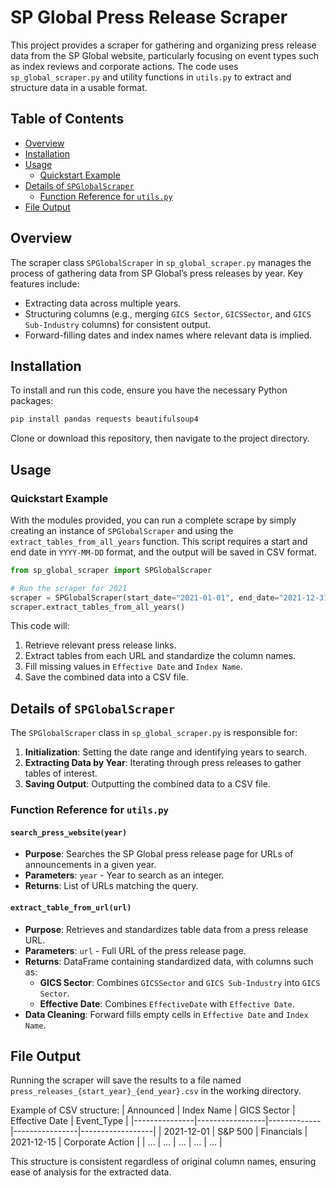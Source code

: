 # SP Global Press Release Scraper

This project provides a scraper for gathering and organizing press release data from the SP Global website, particularly focusing on event types such as index reviews and corporate actions. The code uses `sp_global_scraper.py` and utility functions in `utils.py` to extract and structure data in a usable format. 

## Table of Contents
- [Overview](#overview)
- [Installation](#installation)
- [Usage](#usage)
  - [Quickstart Example](#quickstart-example)
- [Details of `SPGlobalScraper`](#details-of-spglobalscraper)
  - [Function Reference for `utils.py`](#function-reference-for-utilspy)
- [File Output](#file-output)
  
## Overview
The scraper class `SPGlobalScraper` in `sp_global_scraper.py` manages the process of gathering data from SP Global’s press releases by year. Key features include:
- Extracting data across multiple years.
- Structuring columns (e.g., merging `GICS Sector`, `GICSSector`, and `GICS Sub-Industry` columns) for consistent output.
- Forward-filling dates and index names where relevant data is implied.

## Installation
To install and run this code, ensure you have the necessary Python packages:
```bash
pip install pandas requests beautifulsoup4
```

Clone or download this repository, then navigate to the project directory.

## Usage
### Quickstart Example
With the modules provided, you can run a complete scrape by simply creating an instance of `SPGlobalScraper` and using the `extract_tables_from_all_years` function. This script requires a start and end date in `YYYY-MM-DD` format, and the output will be saved in CSV format.

```python
from sp_global_scraper import SPGlobalScraper

# Run the scraper for 2021
scraper = SPGlobalScraper(start_date="2021-01-01", end_date="2021-12-31")
scraper.extract_tables_from_all_years()
```

This code will:
1. Retrieve relevant press release links.
2. Extract tables from each URL and standardize the column names.
3. Fill missing values in `Effective Date` and `Index Name`.
4. Save the combined data into a CSV file.

## Details of `SPGlobalScraper`
The `SPGlobalScraper` class in `sp_global_scraper.py` is responsible for:
1. **Initialization**: Setting the date range and identifying years to search.
2. **Extracting Data by Year**: Iterating through press releases to gather tables of interest.
3. **Saving Output**: Outputting the combined data to a CSV file.

### Function Reference for `utils.py`

#### `search_press_website(year)`
- **Purpose**: Searches the SP Global press release page for URLs of announcements in a given year.
- **Parameters**: `year` - Year to search as an integer.
- **Returns**: List of URLs matching the query.

#### `extract_table_from_url(url)`
- **Purpose**: Retrieves and standardizes table data from a press release URL.
- **Parameters**: `url` - Full URL of the press release page.
- **Returns**: DataFrame containing standardized data, with columns such as:
  - **GICS Sector**: Combines `GICSSector` and `GICS Sub-Industry` into `GICS Sector`.
  - **Effective Date**: Combines `EffectiveDate` with `Effective Date`.
- **Data Cleaning**: Forward fills empty cells in `Effective Date` and `Index Name`.

## File Output
Running the scraper will save the results to a file named `press_releases_{start_year}_{end_year}.csv` in the working directory.

Example of CSV structure:
| Announced     | Index Name      | GICS Sector | Effective Date | Event_Type       |
|---------------|-----------------|-------------|----------------|------------------|
| 2021-12-01    | S&P 500         | Financials  | 2021-12-15     | Corporate Action |
| ...           | ...             | ...         | ...            | ...              |

This structure is consistent regardless of original column names, ensuring ease of analysis for the extracted data.


